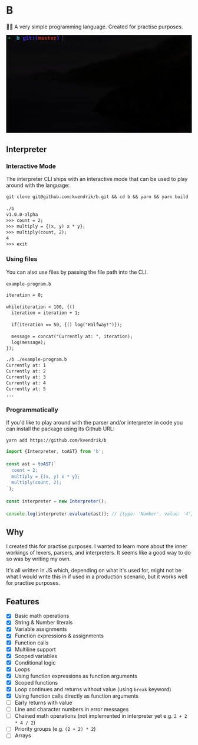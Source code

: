 # B

👩‍💻 A very simple programming language. Created for practise purposes.

![](demo.gif)

## Interpreter

### Interactive Mode

The interpreter CLI ships with an interactive mode that can be used to play around with the language:

```
git clone git@github.com:kvendrik/b.git && cd b && yarn && yarn build

./b
v1.0.0-alpha
>>> count = 2;
>>> multiply = {(x, y) x * y};
>>> multiply(count, 2);
4
>>> exit
```

### Using files

You can also use files by passing the file path into the CLI.

`example-program.b`

```
iteration = 0;

while(iteration < 100, {()
  iteration = iteration + 1;

  if(iteration == 50, {() log("Halfway!")});

  message = concat("Currently at: ", iteration);
  log(message);
});
```

```
./b ./example-program.b
Currently at: 1
Currently at: 2
Currently at: 3
Currently at: 4
Currently at: 5
...
```

### Programmatically

If you'd like to play around with the parser and/or interpreter in code you can install the package using its Github URL:

```
yarn add https://github.com/kvendrik/b
```

```ts
import {Interpreter, toAST} from 'b';

const ast = toAST(`
  count = 2;
  multiply = {(x, y) x * y};
  multiply(count, 2);
`);

const interpreter = new Interpreter();

console.log(interpreter.evaluate(ast)); // {type: 'Number', value: '4'}
```

## Why

I created this for practise purposes. I wanted to learn more about the inner workings of lexers, parsers, and interpreters. It seems like a good way to do so was by writing my own.

It's all written in JS which, depending on what it's used for, might not be what I would write this in if used in a production scenario, but it works well for practise purposes.

## Features

- [x] Basic math operations
- [x] String & Number literals
- [x] Variable assignments
- [x] Function expressions & assignments
- [x] Function calls
- [x] Multiline support
- [x] Scoped variables
- [x] Conditional logic
- [x] Loops
- [x] Using function expressions as function arguments
- [x] Scoped functions
- [x] Loop continues and returns without value (using `break` keyword)
- [x] Using function calls directly as function arguments
- [ ] Early returns with value
- [ ] Line and character numbers in error messages
- [ ] Chained math operations (not implemented in interpreter yet e.g. `2 + 2 * 4 / 2`)
- [ ] Priority groups (e.g. `(2 + 2) * 2`)
- [ ] Arrays
